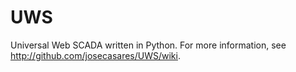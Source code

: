 # UWS
Universal Web SCADA written in Python.
For more information, see http://github.com/josecasares/UWS/wiki.
